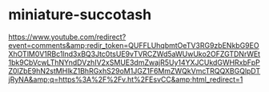 # miniature-succotash
https://www.youtube.com/redirect?event=comments&amp;redir_token=QUFFLUhqbmtOeTV3RG9zbENkbG9EOXhOTlM0V1RBc1lnd3xBQ3Jtc0tsUE9vTVRCZWd5aWUwUko2OFZGTDNrWEt1bk9CbVcwLThNYndDVzhIV2xSMUE3dmZwajR5Uy14YXJCUkdGWHRxbFpPZ0lZbE9hN2stMHlkZ1BhRGxhS29oM1JGZ1F6MmZWQkVmcTRQQXBGQlpDTjRyNA&amp;q=https%3A%2F%2Fv.ht%2FEsvCC&amp;html_redirect=1
